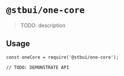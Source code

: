# `@stbui/one-core`

> TODO: description

## Usage

```
const oneCore = require('@stbui/one-core');

// TODO: DEMONSTRATE API
```
